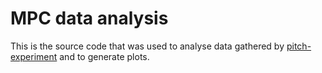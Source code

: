 # MPC data analysis

This is the source code that was used to analyse data gathered by [pitch-experiment](https://github.com/philtgun/pitch-experiment) and to generate plots.